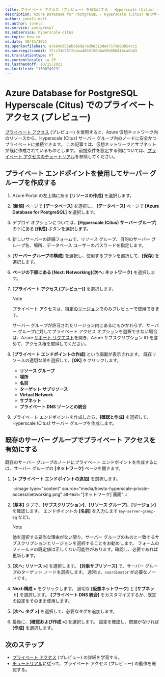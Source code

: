 ```yaml
---
title: プライベート アクセス (プレビュー) を有効にする - Hyperscale (Citus) - Azure Database for PostgreSQL
description: Azure Database for PostgreSQL - Hyperscale (Citus) 用のサーバー グループでプライベート リンクを設定する方法
author: jonels-msft
ms.author: jonels
ms.service: postgresql
ms.subservice: hyperscale-citus
ms.topic: how-to
ms.date: 10/15/2021
ms.openlocfilehash: e7694cd55eb6b6da7adb0313de47575880854cc5
ms.sourcegitcommit: 37cc33d25f2daea40b6158a8a56b08641bca0a43
ms.translationtype: HT
ms.contentlocale: ja-JP
ms.lasthandoff: 10/15/2021
ms.locfileid: "130074929"
---
```

# <a name="private-access-preview-in-azure-database-for-postgresql-hyperscale-citus"></a>Azure Database for PostgreSQL Hyperscale (Citus) でのプライベート アクセス (プレビュー)

[プライベート アクセス](concepts-hyperscale-private-access.md) (プレビュー) を使用すると、Azure 仮想ネットワーク内のリソースから、Hyperscale (Citus) サーバー グループ内のノードに安全かつプライベートに接続できます。 この記事では、仮想ネットワークとサブネットが既に作成されているものとします。 前提条件を設定する例については、[プライベート アクセスのチュートリアル](tutorial-hyperscale-private-access.md)を参照してください。

## <a name="create-a-server-group-with-a-private-endpoint"></a>プライベート エンドポイントを使用してサーバー グループを作成する

1. Azure Portal の左上隅にある **[リソースの作成]** を選択します。

2. **[新規]** ページで **[データベース]** を選択し、 **[データベース]** ページで **[Azure Database for PostgreSQL]** を選択します。

3. デプロイ オプションについては、**[Hyperscale (Citus) サーバー グループ]** の下にある **[作成]** ボタンを選択します。

4. 新しいサーバーの詳細フォームで、リソース グループ、目的のサーバー グループ名、場所、データベース ユーザーのパスワードを指定します。

5. **[サーバー グループの構成]** を選択し、使用するプランを選択して、**[保存]** を選択します。

6. **ページの下部にある [Next: Networking]\(次へ: ネットワーク\)** を選択します。

7. **[プライベート アクセス (プレビュー)]** を選択します。

    > [!NOTE]
    >
    > プライベート アクセスは、[特定のリージョン](concepts-hyperscale-limits.md#regions)でのみプレビューで使用できます。
    >
    > サーバー グループが許可されたリージョン内にあるにもかかわらず、サーバー グループに対してプライベート アクセス オプションを選択できない場合は、Azure [サポート リクエスト](https://portal.azure.com/#blade/Microsoft_Azure_Support/HelpAndSupportBlade/newsupportrequest)を開き、Azure サブスクリプション ID を含めて、アクセス権を取得してください。

8. **[プライベート エンドポイントの作成]** という画面が表示されます。 既存リソースの適切な値を選択して、**[OK]** をクリックします。

    - **リソース グループ**
    - **場所**
    - **名前**
    - **ターゲット サブリソース**
    - **Virtual Network**
    - **サブネット**
    - **プライベート DNS ゾーンとの統合**

9. プライベート エンドポイントを作成したら、**[確認と作成]** を選択して、Hyperscale (Citus) サーバー グループを作成します。

## <a name="enable-private-access-on-an-existing-server-group"></a>既存のサーバー グループでプライベート アクセスを有効にする

既存のサーバー グループのノードにプライベート エンドポイントを作成するには、サーバー グループの **[ネットワーク]** ページを開きます。

1. **[+ プライベート エンドポイントの追加]** を選択します。

   :::image type="content" source="media/howto-hyperscale-private-access/networking.png" alt-text="[ネットワーク] 画面":::

1. **[基本]** タブで、**[サブスクリプション]**、**[リソース グループ]**、**[リージョン]** を確認します。 エンドポイントの **[名前]** を入力します (`my-server-group-eq` など)。

    > [!NOTE]
    >
    > 他を選択する妥当な理由がない限り、サーバー グループのものと一致するサブスクリプションとリージョンを選択することをお勧めします。  フォームのフィールドの既定値は正しくない可能性があります。確認し、必要であれば更新します。

2. **[次へ: リソース >]** を選択します。 **[対象サブリソース]** で、サーバー グループのターゲット ノードを選択します。 通常は、`coordinator` が必要なノードです。

3. **Next:構成 >** をクリックします。 適切な **[仮想ネットワーク]** と **[サブネット]** を選択します。 **[プライベート DNS 統合]** をカスタマイズするか、既定の設定をそのまま使用します。

4. **[次へ: タグ >]** を選択して、必要なタグを追加します。

5. 最後に、**[確認および作成 >]** を選択します。 設定を確認し、問題がなければ **[作成]** を選択します。

## <a name="next-steps"></a>次のステップ

* [プライベート アクセス](concepts-hyperscale-private-access.md) (プレビュー) の詳細を学習する。
* [チュートリアル](tutorial-hyperscale-private-access.md)に従って、プライベート アクセス (プレビュー) の動作を確認する。
